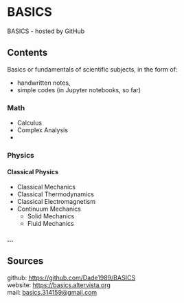 # BASICS
BASICS - hosted by GitHub

## Contents
Basics or fundamentals of scientific subjects, in the form of:
- handwritten notes, 
- simple codes (in Jupyter notebooks, so far)

### Math
- Calculus
- Complex Analysis
- 

### Physics
#### Classical Physics
- Classical Mechanics
- Classical Thermodynamics
- Classical Electromagnetism
- Continuum Mechanics
  - Solid Mechanics
  - Fluid Mechanics
#### ...

## Sources
github: https://github.com/Dade1989/BASICS  
website: https://basics.altervista.org  
mail: basics.314159@gmail.com  

<!--
facebook: https://www.facebook.com/basicsfb
youtube: https://www.youtube.com/channel/UCROl_YKhTIJbFrMF5MLBgow
telegram: https://t.me/basicschannel
-->
